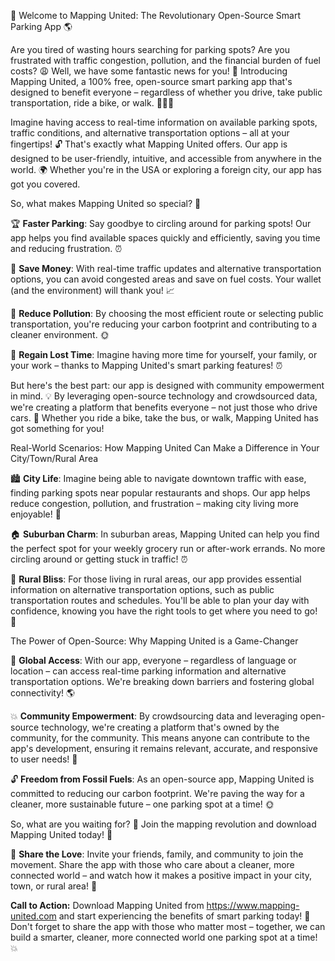 🚀 Welcome to Mapping United: The Revolutionary Open-Source Smart Parking App 🌎

Are you tired of wasting hours searching for parking spots? Are you frustrated with traffic congestion, pollution, and the financial burden of fuel costs? 😩 Well, we have some fantastic news for you! 🎉 Introducing Mapping United, a 100% free, open-source smart parking app that's designed to benefit everyone – regardless of whether you drive, take public transportation, ride a bike, or walk. 🚌🚶‍♀️

Imagine having access to real-time information on available parking spots, traffic conditions, and alternative transportation options – all at your fingertips! 🔓 That's exactly what Mapping United offers. Our app is designed to be user-friendly, intuitive, and accessible from anywhere in the world. 🌍 Whether you're in the USA or exploring a foreign city, our app has got you covered.

So, what makes Mapping United so special? 🤔

🏆 **Faster Parking**: Say goodbye to circling around for parking spots! Our app helps you find available spaces quickly and efficiently, saving you time and reducing frustration. ⏰

💸 **Save Money**: With real-time traffic updates and alternative transportation options, you can avoid congested areas and save on fuel costs. Your wallet (and the environment) will thank you! 📈

🌟 **Reduce Pollution**: By choosing the most efficient route or selecting public transportation, you're reducing your carbon footprint and contributing to a cleaner environment. 🌞

💪 **Regain Lost Time**: Imagine having more time for yourself, your family, or your work – thanks to Mapping United's smart parking features! ⏰

But here's the best part: our app is designed with community empowerment in mind. 💡 By leveraging open-source technology and crowdsourced data, we're creating a platform that benefits everyone – not just those who drive cars. 🚗 Whether you ride a bike, take the bus, or walk, Mapping United has got something for you!

Real-World Scenarios: How Mapping United Can Make a Difference in Your City/Town/Rural Area

🏙️ **City Life**: Imagine being able to navigate downtown traffic with ease, finding parking spots near popular restaurants and shops. Our app helps reduce congestion, pollution, and frustration – making city living more enjoyable! 🎉

🏠 **Suburban Charm**: In suburban areas, Mapping United can help you find the perfect spot for your weekly grocery run or after-work errands. No more circling around or getting stuck in traffic! ⏰

🌳 **Rural Bliss**: For those living in rural areas, our app provides essential information on alternative transportation options, such as public transportation routes and schedules. You'll be able to plan your day with confidence, knowing you have the right tools to get where you need to go! 🚌

The Power of Open-Source: Why Mapping United is a Game-Changer

🌟 **Global Access**: With our app, everyone – regardless of language or location – can access real-time parking information and alternative transportation options. We're breaking down barriers and fostering global connectivity! 🌎

💥 **Community Empowerment**: By crowdsourcing data and leveraging open-source technology, we're creating a platform that's owned by the community, for the community. This means anyone can contribute to the app's development, ensuring it remains relevant, accurate, and responsive to user needs! 💪

🔓 **Freedom from Fossil Fuels**: As an open-source app, Mapping United is committed to reducing our carbon footprint. We're paving the way for a cleaner, more sustainable future – one parking spot at a time! 🌞

So, what are you waiting for? 🤔 Join the mapping revolution and download Mapping United today! 📲

📨 **Share the Love**: Invite your friends, family, and community to join the movement. Share the app with those who care about a cleaner, more connected world – and watch how it makes a positive impact in your city, town, or rural area! 🌈

**Call to Action:** Download Mapping United from https://www.mapping-united.com and start experiencing the benefits of smart parking today! 🚀 Don't forget to share the app with those who matter most – together, we can build a smarter, cleaner, more connected world one parking spot at a time! 💥